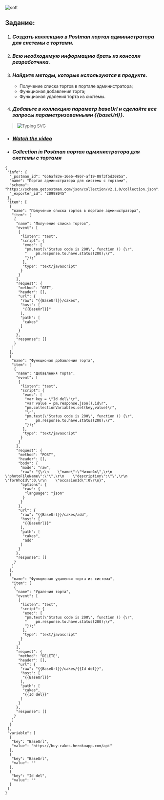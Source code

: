 ![soft](https://capsule-render.vercel.app/api?type=soft&color=fe895f&text=POSTMAN&fontSize=50&animation=twinkling)

## __Задание:__

<!--start -->
1. ### _*Создать коллекцию в Postman портал администратора для системы с тортами.*_

2. ### _*Всю необходимую информацию брать из консоли разработчика.*_

3. ### _*Найдите методы, которые используются в продукте.*_

      - Получение списка тортов в портале администратора; 
      - Функционал добавления торта;       
      - Функционал удаления торта из системы.

4. ### _*Добавьте в коллекцию параметр baseUrl и сделайте все запросы параметризованными {{baseUrl}}.*_

>![Typing SVG](https://readme-typing-svg.herokuapp.com?color=F7F4F1EE&lines=My+practice+⬇️&font=Fira+Code&size=16&pause=3000)

- ### _*[Watch the video](https://youtu.be/MYfQcmzOiqI)*_

- ### _*Collection in Postman портал администратора для системы с тортами*_

```
{
 "info": {
  "_postman_id": "656af83e-16e6-4867-af19-88f3f5d3085a",
  "name": "Портал администратора для системы с тортами",
  "schema": "https://schema.getpostman.com/json/collection/v2.1.0/collection.json",
  "_exporter_id": "20998045"
 },
 "item": [
  {
   "name": "Получение списка тортов в портале администратора",
   "item": [
    {
     "name": "Получение списка тортов",
     "event": [
      {
       "listen": "test",
       "script": {
        "exec": [
         "pm.test(\"Status code is 200\", function () {\r",
         "    pm.response.to.have.status(200);\r",
         "});"
        ],
        "type": "text/javascript"
       }
      }
     ],
     "request": {
      "method": "GET",
      "header": [],
      "url": {
       "raw": "{{BaseUrl}}/cakes",
       "host": [
        "{{BaseUrl}}"
       ],
       "path": [
        "cakes"
       ]
      }
     },
     "response": []
    }
   ]
  },
  {
   "name": "Функционал добавления торта",
   "item": [
    {
     "name": "Добавления торта",
     "event": [
      {
       "listen": "test",
       "script": {
        "exec": [
         "var key = \"Id del\"\r",
         "var value = pm.response.json().id\r",
         "pm.collectionVariables.set(key,value)\r",
         "\r",
         "pm.test(\"Status code is 200\", function () {\r",
         "    pm.response.to.have.status(200);\r",
         "});"
        ],
        "type": "text/javascript"
       }
      }
     ],
     "request": {
      "method": "POST",
      "header": [],
      "body": {
       "mode": "raw",
       "raw": "{\r\n    \"name\":\"Чизкейк\",\r\n    \"photoFileName\":\"\",\r\n    \"description\":\"\",\r\n    \"forWhoId\":0,\r\n    \"occasionId\":0\r\n}",
       "options": {
        "raw": {
         "language": "json"
        }
       }
      },
      "url": {
       "raw": "{{BaseUrl}}/cakes/add",
       "host": [
        "{{BaseUrl}}"
       ],
       "path": [
        "cakes",
        "add"
       ]
      }
     },
     "response": []
    }
   ]
  },
  {
   "name": "Функционал удаления торта из системы",
   "item": [
    {
     "name": "Удаления торта",
     "event": [
      {
       "listen": "test",
       "script": {
        "exec": [
         "pm.test(\"Status code is 200\", function () {\r",
         "    pm.response.to.have.status(200);\r",
         "});"
        ],
        "type": "text/javascript"
       }
      }
     ],
     "request": {
      "method": "DELETE",
      "header": [],
      "url": {
       "raw": "{{BaseUrl}}/cakes/{{Id del}}",
       "host": [
        "{{BaseUrl}}"
       ],
       "path": [
        "cakes",
        "{{Id del}}"
       ]
      }
     },
     "response": []
    }
   ]
  }
 ],
 "variable": [
  {
   "key": "BaseUrl",
   "value": "https://buy-cakes.herokuapp.com/api"
  },
  {
   "key": "BaseUrl",
   "value": ""
  },
  {
   "key": "Id del",
   "value": ""
  }
 ]
}
```
<!--end-->